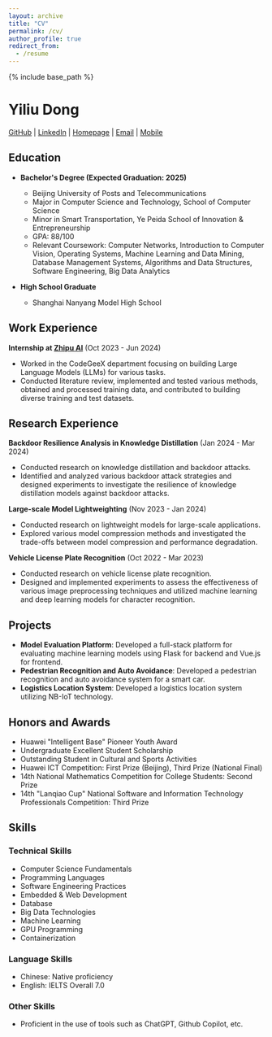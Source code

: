 ```yaml
---
layout: archive
title: "CV"
permalink: /cv/
author_profile: true
redirect_from:
  - /resume
---
```

{% include base_path %}

# Yiliu Dong

[GitHub](https://github.com/qianlihuang) | [LinkedIn](https://linkedin.com/in/yiliu-dong-0684b2297) | [Homepage](https://qianlihuang.github.io/YiliuDong-s-personal-page) | [Email](mailto:1098822169@qq.com) | [Mobile](tel:+8613120583433)

## Education

- **Bachelor's Degree (Expected Graduation: 2025)**

  - Beijing University of Posts and Telecommunications
  - Major in Computer Science and Technology, School of Computer Science
  - Minor in Smart Transportation, Ye Peida School of Innovation & Entrepreneurship
  - GPA: 88/100
  - Relevant Coursework: Computer Networks, Introduction to Computer Vision, Operating Systems, Machine Learning and Data Mining, Database Management Systems, Algorithms and Data Structures, Software Engineering, Big Data Analytics
- **High School Graduate**

  - Shanghai Nanyang Model High School

## Work Experience

**Internship at [Zhipu AI](https://www.zhipuai.cn/en/)** (Oct 2023 - Jun 2024)

- Worked in the CodeGeeX department focusing on building Large Language Models (LLMs) for various tasks.
- Conducted literature review, implemented and tested various methods, obtained and processed training data, and contributed to building diverse training and test datasets.

## Research Experience

**Backdoor Resilience Analysis in Knowledge Distillation** (Jan 2024 - Mar 2024)

- Conducted research on knowledge distillation and backdoor attacks.
- Identified and analyzed various backdoor attack strategies and designed experiments to investigate the resilience of knowledge distillation models against backdoor attacks.

**Large-scale Model Lightweighting** (Nov 2023 - Jan 2024)

- Conducted research on lightweight models for large-scale applications.
- Explored various model compression methods and investigated the trade-offs between model compression and performance degradation.

**Vehicle License Plate Recognition** (Oct 2022 - Mar 2023)

- Conducted research on vehicle license plate recognition.
- Designed and implemented experiments to assess the effectiveness of various image preprocessing techniques and utilized machine learning and deep learning models for character recognition.

## Projects

- **Model Evaluation Platform**: Developed a full-stack platform for evaluating machine learning models using Flask for backend and Vue.js for frontend.
- **Pedestrian Recognition and Auto Avoidance**: Developed a pedestrian recognition and auto avoidance system for a smart car.
- **Logistics Location System**: Developed a logistics location system utilizing NB-IoT technology.

## Honors and Awards

- Huawei "Intelligent Base" Pioneer Youth Award
- Undergraduate Excellent Student Scholarship
- Outstanding Student in Cultural and Sports Activities
- Huawei ICT Competition: First Prize (Beijing), Third Prize (National Final)
- 14th National Mathematics Competition for College Students: Second Prize
- 14th "Lanqiao Cup" National Software and Information Technology Professionals Competition: Third Prize

## Skills

### Technical Skills

- Computer Science Fundamentals
- Programming Languages
- Software Engineering Practices
- Embedded & Web Development
- Database
- Big Data Technologies
- Machine Learning
- GPU Programming
- Containerization

### Language Skills

- Chinese: Native proficiency
- English: IELTS Overall 7.0

### Other Skills

- Proficient in the use of tools such as ChatGPT, Github Copilot, etc.

<!-- _Last updated: [date]_ -->
